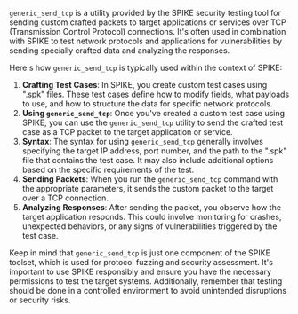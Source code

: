 `generic_send_tcp` is a utility provided by the SPIKE security testing tool for sending custom crafted packets to target applications or services over TCP (Transmission Control Protocol) connections. It's often used in combination with SPIKE to test network protocols and applications for vulnerabilities by sending specially crafted data and analyzing the responses.

Here's how `generic_send_tcp` is typically used within the context of SPIKE:

1. **Crafting Test Cases**: In SPIKE, you create custom test cases using ".spk" files. These test cases define how to modify fields, what payloads to use, and how to structure the data for specific network protocols.
2. **Using `generic_send_tcp`**: Once you've created a custom test case using SPIKE, you can use the `generic_send_tcp` utility to send the crafted test case as a TCP packet to the target application or service.
3. **Syntax**: The syntax for using `generic_send_tcp` generally involves specifying the target IP address, port number, and the path to the ".spk" file that contains the test case. It may also include additional options based on the specific requirements of the test.
4. **Sending Packets**: When you run the `generic_send_tcp` command with the appropriate parameters, it sends the custom packet to the target over a TCP connection.
5. **Analyzing Responses**: After sending the packet, you observe how the target application responds. This could involve monitoring for crashes, unexpected behaviors, or any signs of vulnerabilities triggered by the test case.

Keep in mind that `generic_send_tcp` is just one component of the SPIKE toolset, which is used for protocol fuzzing and security assessment. It's important to use SPIKE responsibly and ensure you have the necessary permissions to test the target systems. Additionally, remember that testing should be done in a controlled environment to avoid unintended disruptions or security risks.
